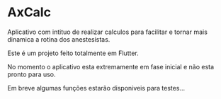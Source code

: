 # AxCalc

Aplicativo com intituo de realizar calculos para facilitar e tornar mais dinamica a rotina dos anestesistas.

Este é um projeto feito totalmente em Flutter.

No momento o aplicativo esta extremamente em fase inicial e não esta pronto para uso.

Em breve algumas funções estarão disponiveis para testes...
